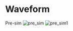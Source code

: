 # Waveform
Pre-sim
![pre_sim](https://github.com/user-attachments/assets/21053e91-6c7f-447f-908b-aaa7e9320eda)
![pre_sim1](https://github.com/user-attachments/assets/5d62be60-bc4d-4994-a1fc-5bc3eb7738dd)
